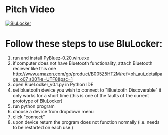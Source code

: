 # Pitch Video


[![BluLocker](http://img.youtube.com/vi/llmYkjksxeM/0.jpg)](http://www.youtube.com/watch?v=llmYkjksxeM)

# Follow these steps to use BluLocker:

1. run and install PyBluez-0.20.win.exe
2. if computer does not have Bluetooth functionality,
	attach Bluetooth reciever like this one
	http://www.amazon.com/gp/product/B005Z5HT2M/ref=oh_aui_detailpage_o07_s00?ie=UTF8&psc=1
3. open BlueLocker_v0.1.py in Python IDE
4. set bluetooth device you wish to connect to "Bluetooth Discoverable" it only works for a short time
	(this is one of the faults of the current prototype of BluLocker)
5. run python program 
6. choose a device from dropdown menu
7. click "connect"
8. upon device return the program does not function normally (i.e. needs to be restarted on each use.) 
